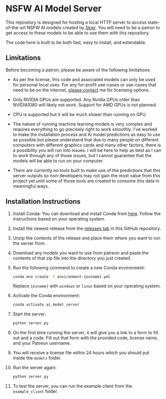 # NSFW AI Model Server

This repository is designed for hosting a local HTTP server to access state-of-the-art NSFW AI models created by [Skier](https://www.patreon.com/Skier). You will need to be a patron to get access to these models to be able to use them with this repository.

The code here is built to be both fast, easy to install, and extendable.

## Limitations

Before becoming a patron, please be aware of the following limitations:

- As per the license, this code and associated models can only be used for personal local uses. For any for-profit use-cases or use-cases that need to be on the internet, [please contact](https://discord.gg/EvYbZBf) me for licensing options.

- Only NVIDIA GPUs are supported. Any Nvidia GPUs older than NVIDIA1080 will likely not work. Support for AMD GPUs is not planned.

- CPU is supported but it will be much slower than running on GPU.

- The nature of running machine learning models is very complex and requires everything to go precisely right to work smoothly. I've worked to make the installation process and AI model predictions as easy to use as possible but please understand that due to many people on different computers with different graphics cards and many other factors, there is a possibility you will run into issues. I will be here to help as best as I can to work through any of those issues, but I cannot guarantee that the models will be able to run on your computer.

- There are currently no tools built to make use of the predictions that this server outputs so non-developers may not gain the most value from this project yet until some of those tools are created to consume this data in meaningful ways.

## Installation Instructions

1. Install Conda: You can download and install Conda from [here](https://docs.conda.io/projects/conda/en/latest/user-guide/install/index.html). Follow the instructions based on your operating system.

2. Install the newest release from the [releases tab](https://github.com/skier233/nsfw_ai_model_server/releases) in this GitHub repository.

3. Unzip the contents of the release and place them where you want to run the server from.

4. Download any models you want to use from patreon and paste the contents of that zip file into the directory you just created.

5. Run the following command to create a new Conda environment:
    ```bash
    conda env create -f environment-{osname}.yml
    ```
    Replace `{osname}` with `windows` or `linux` based on your operating system.

6. Activate the Conda environment:
    ```bash
    conda activate ai_model_server
    ```

7. Start the server:
    ```bash
    python server.py
    ```
8. On the first time running the server, it will give you a link to a form to fill out and a code. Fill out that form with the provided code, license name, and your Patreon username.

9. You will receive a license file within 24 hours which you should put inside the `models` folder.

10. Run the server again:
    ```bash
    python server.py
    ```
11. To test the server, you can run the example client from the `example_client` folder.
